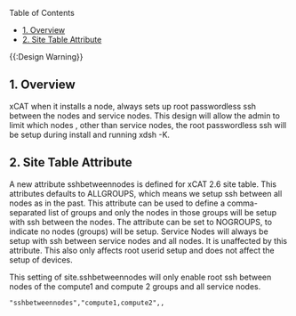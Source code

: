 <!-- START doctoc generated TOC please keep comment here to allow auto update -->
<!-- DON'T EDIT THIS SECTION, INSTEAD RE-RUN doctoc TO UPDATE -->
Table of Contents

- [1\. Overview](#1%5C-overview)
- [2\. Site Table Attribute](#2%5C-site-table-attribute)

<!-- END doctoc generated TOC please keep comment here to allow auto update -->

{{:Design Warning}} 

## 1\. Overview

xCAT when it installs a node, always sets up root passwordless ssh between the nodes and service nodes. This design will allow the admin to limit which nodes , other than service nodes, the root passwordless ssh will be setup during install and running xdsh -K. 

## 2\. Site Table Attribute

A new attribute sshbetweennodes is defined for xCAT 2.6 site table. This attributes defaults to ALLGROUPS, which means we setup ssh between all nodes as in the past. This attribute can be used to define a comma-separated list of groups and only the nodes in those groups will be setup with ssh between the nodes. The attribute can be set to NOGROUPS, to indicate no nodes (groups) will be setup. Service Nodes will always be setup with ssh between service nodes and all nodes. It is unaffected by this attribute. This also only affects root userid setup and does not affect the setup of devices. 

This setting of site.sshbetweennodes will only enable root ssh between nodes of the compute1 and compute 2 groups and all service nodes. 
    
    "sshbetweennodes","compute1,compute2",,
    

